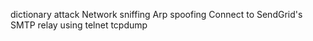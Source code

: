dictionary attack
Network sniffing
Arp spoofing 
Connect to SendGrid's SMTP relay using telnet
tcpdump
